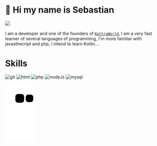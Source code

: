 # 👋 Hi my name is Sebastian

[![](https://raw.githubusercontent.com/sebastianjnuwu/sebastianjnuwu/main/imagens/dazai.png)](https://discord.com/users/932678185970192404)

I am a developer and one of the founders of [`KettraWorld`](https://discord.gg/NDzFeDp8YE), I am a very fast learner of several languages of programming, I'm more familiar with javasthecript and php, I intend to learn Kotlin....

# Skills 

![git](https://img.shields.io/badge/git-000.svg?style=for-the-badge&logo=git&logoColor=white&labelColor=FF00F3)
![html](https://img.shields.io/badge/html-000.svg?style=for-the-badge&logo=html5&logoColor=white&labelColor=FF00F3)
![php](https://img.shields.io/badge/php-000.svg?style=for-the-badge&logo=php&logoColor=white&labelColor=FF00F3)
![nodeJs](https://img.shields.io/badge/node.js-000.svg?style=for-the-badge&logo=node.js&logoColor=white&labelColor=FF00F3)
![mysql](https://img.shields.io/badge/mysql-000.svg?style=for-the-badge&logo=mysql&logoColor=white&labelColor=FF00F3)

![snake](https://github.com/sebastianjnuwu/sebastianjnuwu/blob/output/github-contribution-grid-snake.svg)